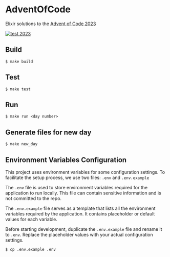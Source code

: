 # AdventOfCode

Elixir solutions to the [Advent of Code 2023](https://adventofcode.com/2023/)

[![test 2023](https://github.com/markthequark/aoc/actions/workflows/test.yml/badge.svg)](https://github.com/markthequark/aoc/actions/workflows/test_2023.yml)

Build
---

    $ make build

Test
---

    $ make test

Run
---

    $ make run <day number>

Generate files for new day
---
    $ make new_day

Environment Variables Configuration
---
This project uses environment variables for some configuration settings. To facilitate the setup process, we use two files: `.env` and `.env.example`

The `.env` file is used to store environment variables required for the application to run locally. This file can contain sensitive information and is not committed to the repo.

The `.env.example` file serves as a template that lists all the environment variables required by the application. It contains placeholder or default values for each variable.

Before starting development, duplicate the `.env.example` file and rename it to `.env`. Replace the placeholder values with your actual configuration settings.

    $ cp .env.example .env

